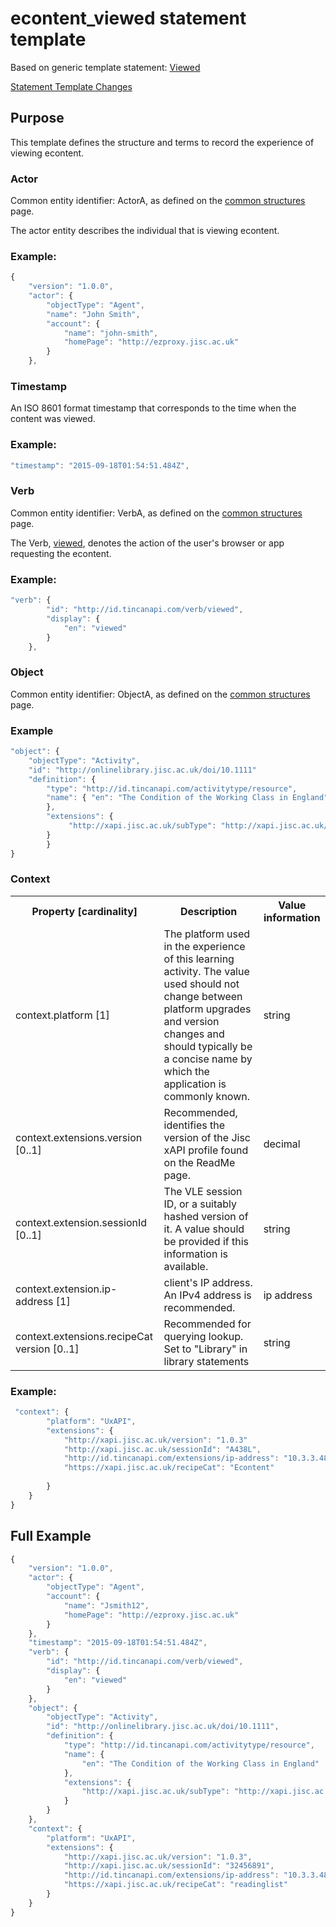 # econtent_viewed statement template

Based on generic template statement: [Viewed](/generic/view.md)

[Statement Template Changes](/version_changes.md#econtent)

## Purpose
This template defines the structure and terms to record the experience of viewing econtent.

### Actor
Common entity identifier:  ActorA, as defined on the [common structures](/common_structures.md#actora) page.

The actor entity describes the individual that is viewing econtent.

### Example:

``` Javascript
{
    "version": "1.0.0",
    "actor": {
        "objectType": "Agent",
        "name": "John Smith",
        "account": {
            "name": "john-smith",
            "homePage": "http://ezproxy.jisc.ac.uk"
        }
    },
```

### Timestamp
An ISO 8601 format timestamp that corresponds to the time when the content was viewed.

### Example:

``` javascript
"timestamp": "2015-09-18T01:54:51.484Z",
`````` 

### Verb
Common entity identifier: VerbA, as defined on the [common structures](/common_structures.md#verba) page.

The Verb, [viewed](/vocabulary.md#verbs), denotes the action of the user's browser or app requesting the econtent.

### Example:

``` javascript
"verb": {
        "id": "http://id.tincanapi.com/verb/viewed",
        "display": {
            "en": "viewed"
        }
    },
```


### Object
Common entity identifier: ObjectA, as defined on the [common structures](/common_structures.md#objecta) page.

### Example

``` javascript
"object": {
	"objectType": "Activity",
	"id": "http://onlinelibrary.jisc.ac.uk/doi/10.1111"   	 	
	"definition": {
		"type": "http://id.tincanapi.com/activitytype/resource",			
		"name": { "en": "The Condition of the Working Class in England"
		},
		"extensions": {
     		 "http://xapi.jisc.ac.uk/subType": "http://xapi.jisc.ac.uk/journal"
	 	}
    	}
}
```





### Context

<table>
	<tr><th>Property [cardinality]</th><th>Description</th><th>Value information</</th></tr>
	<tr>
		<td>context.platform [1]</td>
		<td>The platform used in the experience of this learning activity. The value used should not change between platform upgrades and version changes and should typically be a concise name by which the application is commonly known.</td>
		<td>string</td>
	</tr>	
	<tr>
		<td>context.extensions.version [0..1]</td>
		<td>Recommended, identifies the version of the Jisc xAPI profile found on the ReadMe page. <br/></td>
		<td>decimal</td>
	</tr>
	<tr>
		<td>context.extension.sessionId [0..1]</td>
		<td>The VLE session ID, or a suitably hashed version of it. A value should be provided if this information is available.</td>
		<td>string</td>
	<tr> 
		<td>context.extension.ip-address [1]</td>
		<td>client's IP address. An IPv4 address is recommended.</td>
		<td>ip address</td>
	</tr>
	<tr>
		<td>context.extensions.recipeCat version [0..1]</td>
		<td>Recommended for querying lookup. Set to "Library" in library statements <br/></td>
		<td>string</td>
	</tr>
</table>

### Example:

``` javascript
 "context": {
		"platform": "UxAPI",
		"extensions": {
			"http://xapi.jisc.ac.uk/version": "1.0.3"
			"http://xapi.jisc.ac.uk/sessionId": "A438L",
			"http://id.tincanapi.com/extensions/ip-address": "10.3.3.48",
			"https://xapi.jisc.ac.uk/recipeCat": "Econtent"
			
		}
	}
}
```


## Full Example
``` javascript
{
	"version": "1.0.0",
	"actor": {
		"objectType": "Agent",
		"account": {
			"name": "Jsmith12",
			"homePage": "http://ezproxy.jisc.ac.uk"
		}
	},
	"timestamp": "2015-09-18T01:54:51.484Z",
	"verb": {
		"id": "http://id.tincanapi.com/verb/viewed",
		"display": {
			"en": "viewed"
		}
	},
	"object": {
		"objectType": "Activity",
		"id": "http://onlinelibrary.jisc.ac.uk/doi/10.1111",
		"definition": {
			"type": "http://id.tincanapi.com/activitytype/resource",
			"name": {
				"en": "The Condition of the Working Class in England"
			},
			"extensions": {
				"http://xapi.jisc.ac.uk/subType": "http://xapi.jisc.ac.uk/journal"
			}
		}
	},	
	"context": {
		"platform": "UxAPI",
		"extensions": {
			"http://xapi.jisc.ac.uk/version": "1.0.3",
			"http://xapi.jisc.ac.uk/sessionId": "32456891",
			"http://id.tincanapi.com/extensions/ip-address": "10.3.3.48",
			"https://xapi.jisc.ac.uk/recipeCat": "readinglist"
		}
	}
}
```
